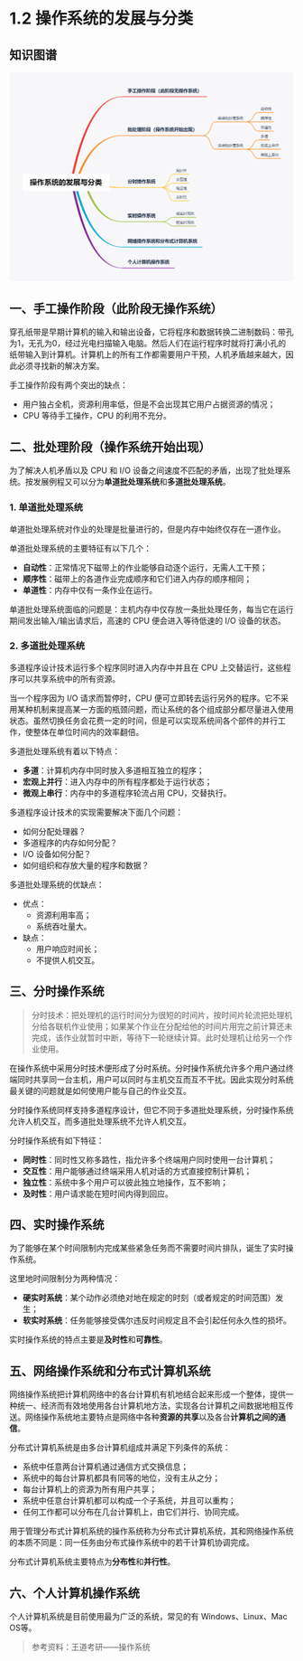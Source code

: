 # 1.2 操作系统的发展与分类

## 知识图谱

![image.png](https://raw.githubusercontent.com/wlynxg/pic/main/2025/06/01/20250601-140149.png)


## 一、手工操作阶段（此阶段无操作系统）

穿孔纸带是早期计算机的输入和输出设备，它将程序和数据转换二进制数码：带孔为1，无孔为0，经过光电扫描输入电脑。然后人们在运行程序时就将打满小孔的纸带输入到计算机。计算机上的所有工作都需要用户干预，人机矛盾越来越大，因此必须寻找新的解决方案。

手工操作阶段有两个突出的缺点：

- 用户独占全机，资源利用率低，但是不会出现其它用户占据资源的情况；
- CPU 等待手工操作，CPU 的利用不充分。

## 二、批处理阶段（操作系统开始出现）

为了解决人机矛盾以及 CPU 和 I/O 设备之间速度不匹配的矛盾，出现了批处理系统。按发展例程又可以分为**单道批处理系统**和**多道批处理系统**。

### 1. 单道批处理系统

单道批处理系统对作业的处理是批量进行的，但是内存中始终仅存在一道作业。

单道批处理系统的主要特征有以下几个：

- **自动性**：正常情况下磁带上的作业能够自动逐个运行，无需人工干预；
- **顺序性**：磁带上的各道作业完成顺序和它们进入内存的顺序相同；
- **单道性**：内存中仅有一条作业在运行。

单道批处理系统面临的问题是：主机内存中仅存放一条批处理任务，每当它在运行期间发出输入/输出请求后，高速的 CPU 便会进入等待低速的 I/O 设备的状态。

### 2. 多道批处理系统

多道程序设计技术运行多个程序同时进入内存中并且在 CPU 上交替运行，这些程序可以共享系统中的所有资源。

当一个程序因为 I/O 请求而暂停时，CPU 便可立即转去运行另外的程序。它不采用某种机制来提高某一方面的瓶颈问题，而让系统的各个组成部分都尽量进入使用状态。虽然切换任务会花费一定的时间，但是可以实现系统间各个部件的并行工作，使整体在单位时间内的效率翻倍。

多道批处理系统有着以下特点：

- **多道**：计算机内存中同时放入多道相互独立的程序；
- **宏观上并行**：进入内存中的所有程序都处于运行状态；
- **微观上串行**：内存中的多道程序轮流占用 CPU，交替执行。

多道程序设计技术的实现需要解决下面几个问题：

- 如何分配处理器？
- 多道程序的内存如何分配？
- I/O 设备如何分配？
- 如何组织和存放大量的程序和数据？

多道批处理系统的优缺点：

- 优点：
  - 资源利用率高；
  - 系统吞吐量大。
- 缺点：
  - 用户响应时间长；
  - 不提供人机交互。

## 三、分时操作系统

> 分时技术：把处理机的运行时间分为很短的时间片，按时间片轮流把处理机分给各联机作业使用；如果某个作业在分配给他的时间片用完之前计算还未完成，该作业就暂时中断，等待下一轮继续计算。此时处理机让给另一个作业使用。

在操作系统中采用分时技术便形成了分时系统。分时操作系统允许多个用户通过终端同时共享同一台主机，用户可以同时与主机交互而互不干扰。因此实现分时系统最关键的问题就是如何使用户能与自己的作业交互。

分时操作系统同样支持多道程序设计，但它不同于多道批处理系统，分时操作系统允许人机交互，而多道批处理系统不允许人机交互。

分时操作系统有如下特征：

- **同时性**：同时性又称多路性，指允许多个终端用户同时使用一台计算机；
- **交互性**：用户能够通过终端采用人机对话的方式直接控制计算机；
- **独立性**：系统中多个用户可以彼此独立地操作，互不影响；
- **及时性**：用户请求能在短时间内得到回应。

## 四、实时操作系统

为了能够在某个时间限制内完成某些紧急任务而不需要时间片排队，诞生了实时操作系统。

这里地时间限制分为两种情况：

- **硬实时系统**：某个动作必须绝对地在规定的时刻（或者规定的时间范围）发生；
- **软实时系统**：任务能够接受偶尔违反时间规定且不会引起任何永久性的损坏。

实时操作系统的特点主要是**及时性**和**可靠性**。

## 五、网络操作系统和分布式计算机系统

网络操作系统把计算机网络中的各台计算机有机地结合起来形成一个整体，提供一种统一、经济而有效地使用各台计算机地方法，实现各台计算机之间数据地相互传送。网络操作系统地主要特点是网络中各种**资源的共享**以及各台**计算机之间的通信**。

分布式计算机系统是由多台计算机组成并满足下列条件的系统：

- 系统中任意两台计算机通过通信方式交换信息；
- 系统中的每台计算机都具有同等的地位，没有主从之分；
- 每台计算机上的资源为所有用户共享；
- 系统中任意台计算机都可以构成一个子系统，并且可以重构；
- 任何工作都可以分布在几台计算机上，由它们并行、协同完成。

用于管理分布式计算机系统的操作系统称为分布式计算机系统，其和网络操作系统的本质不同是：同一任务由分布式操作系统中的若干计算机协调完成。

分布式计算机系统主要特点为**分布性**和**并行性**。

## 六、个人计算机操作系统

个人计算机系统是目前使用最为广泛的系统，常见的有 Windows、Linux、Mac OS等。

> 参考资料：王道考研——操作系统


